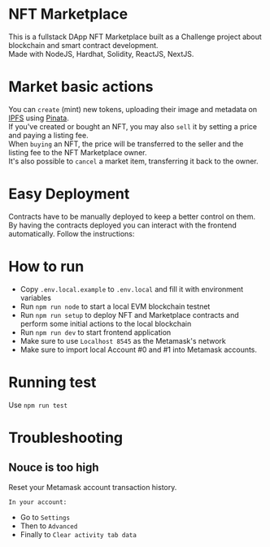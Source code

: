 # NFT Marketplace

This is a fullstack DApp NFT Marketplace built as a Challenge project about blockchain and smart contract development.  
Made with NodeJS, Hardhat, Solidity, ReactJS, NextJS.

# Market basic actions

You can `create` (mint) new tokens, uploading their image and metadata on [IPFS](https://ipfs.io/) using [Pinata](https://www.pinata.cloud/).  
If you've created or bought an NFT, you may also `sell` it by setting a price and paying a listing fee.  
When `buying` an NFT, the price will be transferred to the seller and the listing fee to the NFT Marketplace owner.  
It's also possible to `cancel` a market item, transferring it back to the owner.

# Easy Deployment

Contracts have to be manually deployed to keep a better control on them. By having the contracts deployed you can interact with the frontend automatically.
Follow the instructions:

# How to run

- Copy `.env.local.example` to `.env.local` and fill it with environment variables
- Run `npm run node` to start a local EVM blockchain testnet
- Run `npm run setup` to deploy NFT and Marketplace contracts and perform some initial actions to the local blockchain
- Run `npm run dev` to start frontend application
- Make sure to use `Localhost 8545` as the Metamask's network
- Make sure to import local Account #0 and #1 into Metamask accounts.

# Running test

Use `npm run test`

# Troubleshooting
## Nouce is too high

Reset your Metamask account transaction history.

`In your account:`

- Go to `Settings`
- Then to `Advanced`
- Finally to `Clear activity tab data`